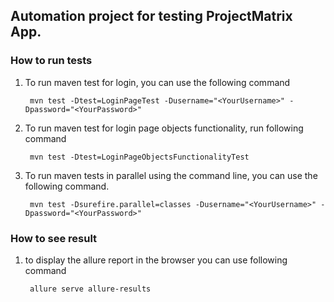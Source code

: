 ##  Automation project for testing ProjectMatrix App.


### How to run tests

1. To run maven test for login, you can use the following command

    ``` mvn test -Dtest=LoginPageTest -Dusername="<YourUsername>" -Dpassword="<YourPassword>"```

2. To run maven test for login page objects functionality, run following command

   ``` mvn test -Dtest=LoginPageObjectsFunctionalityTest```

3. To run maven tests in parallel using the command line, you can use the following command.

    ``` mvn test -Dsurefire.parallel=classes -Dusername="<YourUsername>" -Dpassword="<YourPassword>"```


### How to see result
1. to display the allure report in the browser you can use following command

    ``` allure serve allure-results```
